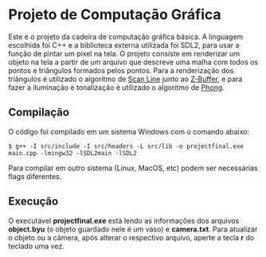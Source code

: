 # Projeto de Computação Gráfica

Este é o projeto da cadeira de computação gráfica básica. A linguagem escolhida foi C++ e a biblioteca externa utilizada foi SDL2, para usar a função de pintar um pixel na tela. O projeto consiste em renderizar um objeto na tela a partir de um arquivo que descreve uma malha com todos os pontos e triângulos formados pelos pontos. Para a renderização dos triângulos é utilizado o algoritmo de [Scan Line](https://en.wikipedia.org/wiki/Scanline_rendering) junto ao [Z-Buffer](https://en.wikipedia.org/wiki/Z-buffering), e para fazer a iluminação e tonalização é utilizado o algoritmo de [Phong](https://www.scratchapixel.com/lessons/3d-basic-rendering/phong-shader-BRDF/phong-illumination-models-brdf.html).

## Compilação
O código foi compilado em um sistema Windows com o comando abaixo:
```console
$ g++ -I src/include -I src/headers -L src/lib -o projectfinal.exe main.cpp -lmingw32 -lSDL2main -lSDL2
```
Para compilar em outro sistema (Linux, MacOS, etc) podem ser necessárias flags diferentes.

## Execução
O executável **projectfinal.exe** está lendo as informações dos arquivos **object.byu** (o objeto guardado nele é um vaso) e **camera.txt**. Para atualizar o objeto ou a câmera, após alterar o respectivo arquivo, aperte a tecla **r** do teclado uma vez.